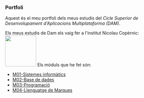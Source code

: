 ### **Portfoli**

Aquest és el meu portfoli dels meus estudis del *Cicle Superior de Desenvolupament d'Aplicacions Multiplataforma (DAM)*.

Els meus estudis de Dam els vaig fer a l'institut Nicolau Copèrnic:
<img src=https://copernic.cat/images/logos/logo-header.png width="100">
Els mòduls que he fet són:
- [M01-Sistemes informàtics](https://github.com/pgonzaalez/portfoli/tree/main/moduls/M01-SistemasInformatics)
- [M02-Base de dades](https://github.com/pgonzaalez/portfoli/tree/main/moduls/M02-BaseDades)
- [M03-Programació](https://github.com/pgonzaalez/portfoli/tree/main/moduls/M03-Programacio)
- [M04-Llenguatge de Marques](https://github.com/pgonzaalez/portfoli/tree/main/moduls/M04-LlenguatgeMarcas)
